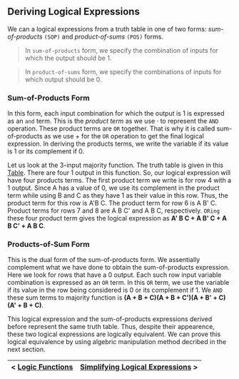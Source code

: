 ## Deriving Logical Expressions

We can a logical expressions from a truth table in one of two forms: _sum-of-products_ `(SOP)` and _product-of-sums_ `(POS)` forms. 

> In `sum-of-products` form, we specify the combination of inputs for which the output should be 1.

> In `product-of-sums` form, we specify the combinations of inputs for which output should be 0.

### Sum-of-Products Form

In this form, each input combination for which the output is 1 is expressed as an `and` term. This is the _product term_ as we use <span>&#183;</span> to represent the `AND` operation. These product terms are `OR` together. That is why it is called sum-of-products as we use + for the `OR` operation to get the final logical expression. In deriving the products terms, we write the variable if its value is 1 or its complement if 0. 

Let us look at the 3-input majority function. The truth table is given in this [Table](https://github.com/romuro-pauliv/Introduction-to-Assembly/blob/39c520f700e69428264b5063be441e9605645763/Part%20II%20-%20Computer%20Organization/a4%20-%20Logic%20Functions.md?plain=1#L7). There are four 1 output in this function. So, our logical expression will have four products terms. The first product term we write is for row 4 with a 1 output. Since A has a value of 0, we use its complement in the product term while using B and C as they have 1 as their value in this row. Thus, the product term for this row is A'B C. The product term for row 6 is A B' C. Product terms for rows 7 and 8 are A B C' and A B C, respectively. `ORing` these four product term gives the logical expression as __A' B C + A B' C + A B C' + A B C__. 

### Products-of-Sum Form

This is the dual form of the sum-of-products form. We assentially complement what we have done to obtain the sum-of-products expression. Here we look for rows that have a 0 output. Each such row input variable combination is expressed as an `OR` term. In this `OR` term, we use the variable if its value in the row being considered is 0 or its complement if 1. We `AND` these sum terms to majority function is __(A + B + C)(A + B + C')(A + B' + C)(A' + B + C)__.

This logical expression and the sum-of-products expressions derived before represent the same truth table. Thus, despite their appearence, these two logical expressions are logically equivalent. We can prove this logical equivalence by using algebric manipulation method decribed in the next section.

| < [Logic Functions](https://github.com/romuro-pauliv/Introduction-to-Assembly/blob/main/Part%20II%20-%20Computer%20Organization/a4%20-%20Logic%20Functions.md) | [Simplifying Logical Expressions]() > |
| -|-|